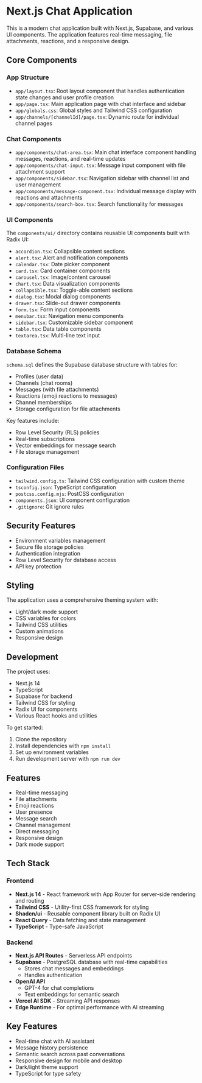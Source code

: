 # Next.js Chat Application

This is a modern chat application built with Next.js, Supabase, and various UI components. The application features real-time messaging, file attachments, reactions, and a responsive design.

## Core Components

### App Structure

- `app/layout.tsx`: Root layout component that handles authentication state changes and user profile creation
- `app/page.tsx`: Main application page with chat interface and sidebar
- `app/globals.css`: Global styles and Tailwind CSS configuration
- `app/channels/[channelId]/page.tsx`: Dynamic route for individual channel pages

### Chat Components

- `app/components/chat-area.tsx`: Main chat interface component handling messages, reactions, and real-time updates
- `app/components/chat-input.tsx`: Message input component with file attachment support
- `app/components/sidebar.tsx`: Navigation sidebar with channel list and user management
- `app/components/message-component.tsx`: Individual message display with reactions and attachments
- `app/components/search-box.tsx`: Search functionality for messages

### UI Components

The `components/ui/` directory contains reusable UI components built with Radix UI:

- `accordion.tsx`: Collapsible content sections
- `alert.tsx`: Alert and notification components
- `calendar.tsx`: Date picker component
- `card.tsx`: Card container components
- `carousel.tsx`: Image/content carousel
- `chart.tsx`: Data visualization components
- `collapsible.tsx`: Toggle-able content sections
- `dialog.tsx`: Modal dialog components
- `drawer.tsx`: Slide-out drawer components
- `form.tsx`: Form input components
- `menubar.tsx`: Navigation menu components
- `sidebar.tsx`: Customizable sidebar component
- `table.tsx`: Data table components
- `textarea.tsx`: Multi-line text input

### Database Schema

`schema.sql` defines the Supabase database structure with tables for:
- Profiles (user data)
- Channels (chat rooms)
- Messages (with file attachments)
- Reactions (emoji reactions to messages)
- Channel memberships
- Storage configuration for file attachments

Key features include:
- Row Level Security (RLS) policies
- Real-time subscriptions
- Vector embeddings for message search
- File storage management

### Configuration Files

- `tailwind.config.ts`: Tailwind CSS configuration with custom theme
- `tsconfig.json`: TypeScript configuration
- `postcss.config.mjs`: PostCSS configuration
- `components.json`: UI component configuration
- `.gitignore`: Git ignore rules

## Security Features

- Environment variables management
- Secure file storage policies
- Authentication integration
- Row Level Security for database access
- API key protection

## Styling

The application uses a comprehensive theming system with:
- Light/dark mode support
- CSS variables for colors
- Tailwind CSS utilities
- Custom animations
- Responsive design

## Development

The project uses:
- Next.js 14
- TypeScript
- Supabase for backend
- Tailwind CSS for styling
- Radix UI for components
- Various React hooks and utilities

To get started:
1. Clone the repository
2. Install dependencies with `npm install`
3. Set up environment variables
4. Run development server with `npm run dev`

## Features

- Real-time messaging
- File attachments
- Emoji reactions
- User presence
- Message search
- Channel management
- Direct messaging
- Responsive design
- Dark mode support

## Tech Stack

### Frontend
- **Next.js 14** - React framework with App Router for server-side rendering and routing
- **Tailwind CSS** - Utility-first CSS framework for styling
- **Shadcn/ui** - Reusable component library built on Radix UI
- **React Query** - Data fetching and state management
- **TypeScript** - Type-safe JavaScript

### Backend
- **Next.js API Routes** - Serverless API endpoints
- **Supabase** - PostgreSQL database with real-time capabilities
  - Stores chat messages and embeddings
  - Handles authentication
- **OpenAI API** 
  - GPT-4 for chat completions
  - Text embeddings for semantic search
- **Vercel AI SDK** - Streaming API responses
- **Edge Runtime** - For optimal performance with AI streaming

## Key Features
- Real-time chat with AI assistant
- Message history persistence
- Semantic search across past conversations
- Responsive design for mobile and desktop
- Dark/light theme support
- TypeScript for type safety
